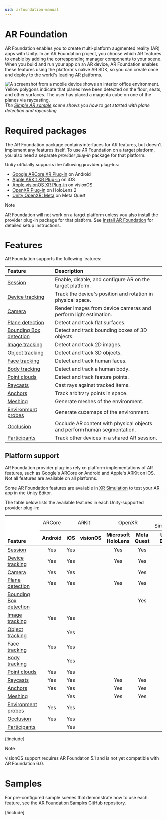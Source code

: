 ```yaml
---
uid: arfoundation-manual
---
```

# AR Foundation

AR Foundation enables you to create multi-platform augmented reality (AR) apps with Unity. In an AR Foundation project, you choose which AR features to enable by adding the corresponding manager components to your scene. When you build and run your app on an AR device, AR Foundation enables these features using the platform's native AR SDK, so you can create once and deploy to the world's leading AR platforms.

![A screenshot from a mobile device shows an interior office environment. Yellow polygons indicate that planes have been detected on the floor, seats, and other surfaces. The user has placed a magenta cube on one of the planes via raycasting.](images/sample-simple-ar.png)<br/>*The [Simple AR sample](https://github.com/Unity-Technologies/arfoundation-samples#simple-ar) scene shows you how to get started with plane detection and raycasting*

# Required packages

The AR Foundation package contains interfaces for AR features, but doesn't implement any features itself. To use AR Foundation on a target platform, you also need a separate *provider plug-in* package for that platform.

Unity officially supports the following provider plug-ins:

* [Google ARCore XR Plug-in](xref:arcore-manual) on Android
* [Apple ARKit XR Plug-in](xref:arkit-manual) on iOS
* [Apple visionOS XR Plug-in](https://docs.unity3d.com/Packages/com.unity.xr.visionos@1.1/manual/index.html) on visionOS
* [OpenXR Plug-in](https://docs.unity3d.com/Packages/com.unity.xr.openxr@1.9/manual/index.html) on HoloLens 2
* [Unity OpenXR: Meta](xref:meta-openxr-manual) on Meta Quest

> [!NOTE]
> AR Foundation will not work on a target platform unless you also install the provider plug-in package for that platform. See [Install AR Foundation](xref:arfoundation-install) for detailed setup instructions.

# Features

AR Foundation supports the following features:

| Feature | Description |
| :------ | :---------- |
| [Session](xref:arfoundation-session) | Enable, disable, and configure AR on the target platform. |
| [Device tracking](xref:arfoundation-device-tracking) | Track the device's position and rotation in physical space. |
| [Camera](xref:arfoundation-camera) | Render images from device cameras and perform light estimation. |
| [Plane detection](xref:arfoundation-plane-detection) | Detect and track flat surfaces. |
| [Bounding Box detection](xref:arfoundation-bounding-box-detection) | Detect and track bounding boxes of 3D objects. |
| [Image tracking](xref:arfoundation-image-tracking) | Detect and track 2D images. |
| [Object tracking](xref:arfoundation-object-tracking) | Detect and track 3D objects. |
| [Face tracking](xref:arfoundation-face-tracking) | Detect and track human faces. |
| [Body tracking](xref:arfoundation-body-tracking) | Detect and track a human body. |
| [Point clouds](xref:arfoundation-point-clouds) | Detect and track feature points. |
| [Raycasts](xref:arfoundation-raycasts) | Cast rays against tracked items. |
| [Anchors](xref:arfoundation-anchors) | Track arbitrary points in space. |
| [Meshing](xref:arfoundation-meshing) | Generate meshes of the environment. |
| [Environment probes](xref:arfoundation-environment-probes) | Generate cubemaps of the environment. |
| [Occlusion](xref:arfoundation-occlusion) | Occlude AR content with physical objects and perform human segmentation. |
| [Participants](xref:arfoundation-participant-tracking) | Track other devices in a shared AR session. |

## Platform support

AR Foundation provider plug-ins rely on platform implementations of AR features, such as Google's ARCore on Android and Apple's ARKit on iOS. Not all features are available on all platforms.

Some AR Foundation features are available in [XR Simulation](xref:arfoundation-simulation-overview) to test your AR app in the Unity Editor. 

The table below lists the available features in each Unity-supported provider plug-in:

<table>
  <tr>
    <td rowspan="2" style="vertical-align: bottom; background-color: #ffffff;"><strong>Feature</strong></td>
    <td style="text-align: center">ARCore</td>
    <td colspan="2" style="text-align: center">ARKit</td>
    <td colspan="2" style="text-align: center">OpenXR</td>
  <td colspan="1" style="text-align: center">XR Simulation</td>
  </tr>
  <tr style="border-bottom: 2px solid #dddddd">
    <th style="text-align: center">Android</th>
    <th style="text-align: center">iOS</th>
    <th style="text-align: center">visionOS</th>
    <th style="text-align: center">Microsoft HoloLens</th>
    <th style="text-align: center">Meta Quest</th>
    <th style="text-align: center">Unity Editor</th>
  </tr>
  <tr>
    <td><a href="features/session.md">Session</a></td>
    <td style="text-align: center">Yes</td> <!-- Android -->
    <td style="text-align: center">Yes</td> <!-- iOS -->
    <td style="text-align: center"></td>    <!-- visionOS -->
    <td style="text-align: center">Yes</td> <!-- HoloLens -->
    <td style="text-align: center">Yes</td> <!-- Meta Quest -->
    <td style="text-align: center">Yes</td> <!-- Unity Editor -->
  </tr>
  <tr>
    <td><a href="features/device-tracking.md">Device tracking</a></td>
    <td style="text-align: center">Yes</td> <!-- Android -->
    <td style="text-align: center">Yes</td> <!-- iOS -->
    <td style="text-align: center"></td>    <!-- visionOS -->
    <td style="text-align: center">Yes</td> <!-- HoloLens -->
    <td style="text-align: center">Yes</td> <!-- Meta Quest -->
    <td style="text-align: center">Yes</td> <!-- Unity Editor -->
  </tr>
  <tr>
    <td><a href="features/camera.md">Camera</a></td>
    <td style="text-align: center">Yes</td> <!-- Android -->
    <td style="text-align: center">Yes</td> <!-- iOS -->
    <td style="text-align: center"></td>    <!-- visionOS -->
    <td style="text-align: center"></td>    <!-- HoloLens -->
    <td style="text-align: center">Yes</td> <!-- Meta Quest -->
    <td style="text-align: center">Yes</td> <!-- Unity Editor -->
  </tr>
  <tr>
    <td><a href="features/plane-detection.md">Plane detection</a></td>
    <td style="text-align: center">Yes</td> <!-- Android -->
    <td style="text-align: center">Yes</td> <!-- iOS -->
    <td style="text-align: center"></td>    <!-- visionOS -->
    <td style="text-align: center">Yes</td> <!-- HoloLens -->
    <td style="text-align: center">Yes</td> <!-- Meta Quest -->
    <td style="text-align: center">Yes</td> <!-- Unity Editor -->
  </tr>
  <tr>
    <td><a href="features/bounding-box-detection.md">Bounding Box detection</a></td>
    <td style="text-align: center"></td>    <!-- Android -->
    <td style="text-align: center"></td>    <!-- iOS -->
    <td style="text-align: center"></td>    <!-- visionOS -->
    <td style="text-align: center"></td>    <!-- HoloLens -->
    <td style="text-align: center">Yes</td> <!-- Meta Quest -->
    <td style="text-align: center"></td>    <!-- Unity Editor -->
  </tr>
  <tr>
    <td><a href="features/image-tracking.md">Image tracking</a></td>
    <td style="text-align: center">Yes</td> <!-- Android -->
    <td style="text-align: center">Yes</td> <!-- iOS -->
    <td style="text-align: center"></td>    <!-- visionOS -->
    <td style="text-align: center"></td>    <!-- HoloLens -->
    <td style="text-align: center"></td>    <!-- Meta Quest -->
    <td style="text-align: center">Yes</td> <!-- Unity Editor -->
  </tr>
  <tr>
    <td><a href="features/object-tracking.md">Object tracking</a></td>
    <td style="text-align: center"></td>    <!-- Android -->
    <td style="text-align: center">Yes</td> <!-- iOS -->
    <td style="text-align: center"></td>    <!-- visionOS -->
    <td style="text-align: center"></td>    <!-- HoloLens -->
    <td style="text-align: center"></td>    <!-- Meta Quest -->
    <td style="text-align: center"></td>    <!-- Unity Editor -->
  </tr>
  <tr>
    <td><a href="features/face-tracking.md">Face tracking</a></td>
    <td style="text-align: center">Yes</td> <!-- Android -->
    <td style="text-align: center">Yes</td> <!-- iOS -->
    <td style="text-align: center"></td>    <!-- visionOS -->
    <td style="text-align: center"></td>    <!-- HoloLens -->
    <td style="text-align: center"></td>    <!-- Meta Quest -->
    <td style="text-align: center"></td>    <!-- Unity Editor -->
  </tr>
  <tr>
    <td><a href="features/body-tracking.md">Body tracking</a></td>
    <td style="text-align: center"></td>    <!-- Android -->
    <td style="text-align: center">Yes</td> <!-- iOS -->
    <td style="text-align: center"></td>    <!-- visionOS -->
    <td style="text-align: center"></td>    <!-- HoloLens -->
    <td style="text-align: center"></td>    <!-- Meta Quest -->
    <td style="text-align: center"></td>    <!-- Unity Editor -->
  </tr>
  <tr>
  	<td><a href="features/point-clouds.md">Point clouds</a></td>
    <td style="text-align: center">Yes</td> <!-- Android -->
    <td style="text-align: center">Yes</td> <!-- iOS -->
    <td style="text-align: center"></td>    <!-- visionOS -->
    <td style="text-align: center"></td>    <!-- HoloLens -->
    <td style="text-align: center"></td>    <!-- Meta Quest -->
    <td style="text-align: center">Yes</td> <!-- Unity Editor -->
  </tr>
  <tr>
    <td><a href="features/raycasts.md">Raycasts</a></td>
    <td style="text-align: center">Yes</td> <!-- Android -->
    <td style="text-align: center">Yes</td> <!-- iOS -->
    <td style="text-align: center"></td>    <!-- visionOS -->
    <td style="text-align: center">Yes</td> <!-- HoloLens -->
    <td style="text-align: center">Yes</td> <!-- Meta Quest -->
    <td style="text-align: center">Yes</td> <!-- Unity Editor -->
  </tr>
  <tr>
    <td><a href="features/anchors.md">Anchors</a></td>
    <td style="text-align: center">Yes</td> <!-- Android -->
    <td style="text-align: center">Yes</td> <!-- iOS -->
    <td style="text-align: center"></td>    <!-- visionOS -->
    <td style="text-align: center">Yes</td> <!-- HoloLens -->
    <td style="text-align: center">Yes</td> <!-- Meta Quest -->
    <td style="text-align: center">Yes</td> <!-- Unity Editor -->
  </tr>
  <tr>
    <td><a href="features/meshing.md">Meshing</a></td>
    <td style="text-align: center"></td>    <!-- Android -->
    <td style="text-align: center">Yes</td> <!-- iOS -->
    <td style="text-align: center"></td>    <!-- visionOS -->
    <td style="text-align: center">Yes</td> <!-- HoloLens -->
    <td style="text-align: center">Yes</td> <!-- Meta Quest -->
    <td style="text-align: center">Yes</td> <!-- Unity Editor -->
  </tr>
  <tr>
    <td><a href="features/environment-probes.md">Environment probes</a></td>
    <td style="text-align: center">Yes</td> <!-- Android -->
    <td style="text-align: center">Yes</td> <!-- iOS -->
    <td style="text-align: center"></td>    <!-- visionOS -->
    <td style="text-align: center"></td>    <!-- HoloLens -->
    <td style="text-align: center"></td>    <!-- Meta Quest -->
    <td style="text-align: center">Yes</td> <!-- Unity Editor -->
  </tr>
  <tr>
    <td><a href="features/occlusion.md">Occlusion</a></td>
    <td style="text-align: center">Yes</td> <!-- Android -->
    <td style="text-align: center">Yes</td> <!-- iOS -->
    <td style="text-align: center"></td>    <!-- visionOS -->
    <td style="text-align: center"></td>    <!-- HoloLens -->
    <td style="text-align: center"></td>    <!-- Meta Quest -->
    <td style="text-align: center">Yes</td> <!-- Unity Editor -->
  </tr>
  <tr>
    <td><a href="features/participant-tracking.md">Participants</a></td>
    <td style="text-align: center"></td>    <!-- Android -->
    <td style="text-align: center">Yes</td> <!-- iOS -->
    <td style="text-align: center"></td>    <!-- visionOS -->
    <td style="text-align: center"></td>    <!-- HoloLens -->
    <td style="text-align: center"></td>    <!-- Meta Quest -->
    <td style="text-align: center"></td>    <!-- Unity Editor -->
  </tr>
</table>

[!include[](snippets/arf-docs-tip.md)]

> [!NOTE]
> visionOS support requires AR Foundation 5.1 and is not yet compatible with AR Foundation 6.0.

# Samples

For pre-configured sample scenes that demonstrate how to use each feature, see the [AR Foundation Samples](https://github.com/Unity-Technologies/arfoundation-samples) GitHub repository.

[!include[](snippets/apple-arkit-trademark.md)]
